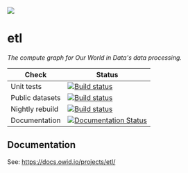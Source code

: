 ![](https://img.shields.io/badge/python-3.9%20|%203.10%20|%203.11-blue.svg)

# etl

_The compute graph for Our World in Data's data processing._

| Check | Status |
| --- | --- |
| Unit tests | [![Build status](https://badge.buildkite.com/061a630a7e2e6e7d64177b58b9915c4361ffef91852e952fe1.svg)](https://buildkite.com/our-world-in-data/etl-unit-tests) |
| Public datasets | [![Build status](https://badge.buildkite.com/a7e503c815e669b5a8ad61314209c3767034757ff9736c3633.svg)](https://buildkite.com/our-world-in-data/etl-build-public-datasets-master) |
| Nightly rebuild | [![Build status](https://badge.buildkite.com/6af24847cee4cc7348247c554dbbf4f0e12be2f6e7eb50cf6f.svg)](https://buildkite.com/our-world-in-data/etl-full-private-rebuild-nightly-master) |
| Documentation | [![Documentation Status](https://readthedocs.org/projects/owid-etl/badge/?version=latest)](https://owid-etl.readthedocs.io/?badge=latest) |


## Documentation

See: https://docs.owid.io/projects/etl/

